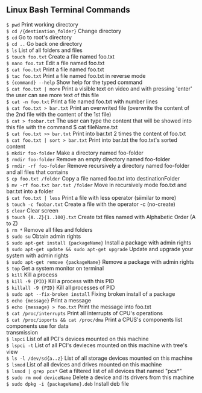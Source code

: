 ## Linux Bash Terminal Commands
```$ pwd```                                             Print working directory<br>
```$ cd /{destination_folder}```                        Change directory<br>
```$ cd```                                              Go to root's directory<br>
```$ cd ..```                                           Go back one directory<br>
```$ ls```	                                            List of all folders and files<br>
```$ touch foo.txt```                                   Create a file named foo.txt<br>
```$ nano foo.txt```                                    Edit a file named foo.txt<br>
```$ cat foo.txt```					                            Print a file named foo.txt<br>
```$ tac foo.txt```					                            Print a file named foo.txt in reverse mode<br>
```$ {command} --help```			                          Show help for the typed command</b><br>
```$ cat foo.txt | more```			                        Print a visible text on video and with pressing 'enter' the
                                                        user can see more text of this file<br>
```$ cat -n foo.txt```				                          Print a file named foo.txt with number lines<br>
```$ cat foo.txt > bar.txt```			                      Print an overwrited file (overwrite the content of the 2nd file                                                               with the content of the 1st file)<br>
```$ cat > foobar.txt```				                        The user can type the content that will be showed into this file                                                             with the command $ cat fileName.txt<br>
```$ cat foo.txt >> bar.txt```		                      Print into bar.txt 2 times the content of foo.txt<br>
```$ cat foo.txt | sort > bar.txt```	                  Print into bar.txt the foo.txt's sorted content<br>
```$ mkdir foo-folder```			                          Make a directory named foo-folder<br>
```$ rmdir foo-folder```			                          Remove an empty directory named foo-folder<br>
```$ rmdir -rf foo-folder```					                  Remove recursively a directory named foo-folder and all files that                                                           contains<br>
```$ cp foo.txt /folder```	                            Copy a file named foo.txt into destinationFolder<br>
```$ mv -rf foo.txt bar.txt /folder```		              Move in recursively mode foo.txt and bar.txt into a folder<br>
```$ cat foo.txt | less```				                      Print a file with less operator (siimilar to more)<br>
```$ touch -c foobar.txt```				                      Create a file with the operator -c  (no-create)<br>
```$ clear```							                              Clear screen<br>
```$ touch {A..Z}{1..100}.txt```			                  Create txt files named with Alphabetic Order (A to Z)<br>
```$ rm *``` 							                              Remove all files and folders<br>
```$ sudo su```							                            Obtain admin rights<br>
```$ sudo apt-get install {packageName}```		          Install a package with admin rights<br>
```$ sudo apt-get update && sudo apt-get upgrade```	    Update and upgrade your system with admin rights<br>
```$ sudo apt-get remove {packageName}```				        Remove a package with admin rights<br>
```$ top```								                              Get a system monitor on terminal<br>
```$ kill```					                                  Kill a process<br>
```$ kill -9 {PID}```					                          Kill a process with this PID<br>
```$ killall -9 {PID}```						                    Kill all processes of PID<br>
```$ sudo apt --fix-broken install```				            Fixing broken install of a package<br>
```$ echo {message}```				                          Print a message<br>
```$ echo {message} > foo.txt```					              Print the message into foo.txt<br>
```$ cat /proc/interrupts```							              Print all interrupts of CPU's operations<br>
```$ cat /proc/ioports && cat /proc/dma```		          Print a CPUS's components list  components use for data       
                                                        transmission<br>
```$ lspci```						                                List of all PCI's devices mounted on this machine<br>
```$ lspci -t```							                          List of all PCI's devieces mounted on this machine with tree's                                                               view<br>
```$ ls -l /dev/sd{a..z}```				   	                  List of all storage devices mounted on this machine<br>
```$ lsmod```								                            List of all devices and drives mounted on this machine<br>
```$ lsmod | grep pcs*```							                  Get a filtered list of all devices that named "pcs*"<br>
```$ sudo rm mod deviceName```						              Delete a device and its drivers from this machine<br>
```$ sudo dpkg -i {packageName}.deb``` 					        Install deb file<br>


